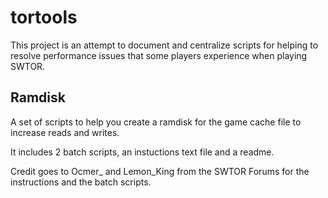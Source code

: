 tortools
========

This project is an attempt to document and centralize scripts for helping to
resolve performance issues that some players experience when playing SWTOR.

Ramdisk
-------

A set of scripts to help you create a ramdisk for the game cache file to increase 
reads and writes.

It includes 2 batch scripts, an instuctions text file and a readme.

Credit goes to Ocmer_ and Lemon_King from the SWTOR Forums for the instructions and the batch scripts.